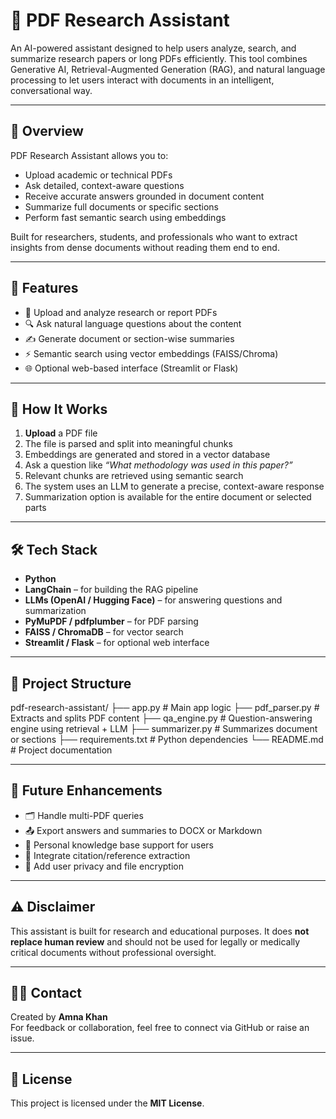 # 📄 PDF Research Assistant

An AI-powered assistant designed to help users analyze, search, and summarize research papers or long PDFs efficiently. This tool combines Generative AI, Retrieval-Augmented Generation (RAG), and natural language processing to let users interact with documents in an intelligent, conversational way.

---

## 🧠 Overview

PDF Research Assistant allows you to:
- Upload academic or technical PDFs
- Ask detailed, context-aware questions
- Receive accurate answers grounded in document content
- Summarize full documents or specific sections
- Perform fast semantic search using embeddings

Built for researchers, students, and professionals who want to extract insights from dense documents without reading them end to end.

---

## 🚀 Features

- 📄 Upload and analyze research or report PDFs  
- 🔍 Ask natural language questions about the content  
- ✍️ Generate document or section-wise summaries  
- ⚡ Semantic search using vector embeddings (FAISS/Chroma)  
- 🌐 Optional web-based interface (Streamlit or Flask)  

---

## 🔄 How It Works

1. **Upload** a PDF file  
2. The file is parsed and split into meaningful chunks  
3. Embeddings are generated and stored in a vector database  
4. Ask a question like _“What methodology was used in this paper?”_  
5. Relevant chunks are retrieved using semantic search  
6. The system uses an LLM to generate a precise, context-aware response  
7. Summarization option is available for the entire document or selected parts  

---

## 🛠️ Tech Stack

- **Python**
- **LangChain** – for building the RAG pipeline
- **LLMs (OpenAI / Hugging Face)** – for answering questions and summarization
- **PyMuPDF / pdfplumber** – for PDF parsing
- **FAISS / ChromaDB** – for vector search
- **Streamlit / Flask** – for optional web interface

---

## 📁 Project Structure

pdf-research-assistant/
├── app.py # Main app logic
├── pdf_parser.py # Extracts and splits PDF content
├── qa_engine.py # Question-answering engine using retrieval + LLM
├── summarizer.py # Summarizes document or sections
├── requirements.txt # Python dependencies
└── README.md # Project documentation


---

## 📌 Future Enhancements

- 🗂️ Handle multi-PDF queries  
- 📤 Export answers and summaries to DOCX or Markdown  
- 🧠 Personal knowledge base support for users  
- 🧾 Integrate citation/reference extraction  
- 🔐 Add user privacy and file encryption  

---

## ⚠️ Disclaimer

This assistant is built for research and educational purposes. It does **not replace human review** and should not be used for legally or medically critical documents without professional oversight.

---

## 🙋‍♀️ Contact

Created by **Amna Khan**  
For feedback or collaboration, feel free to connect via GitHub or raise an issue.

---

## 📄 License

This project is licensed under the **MIT License**.
